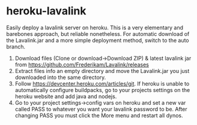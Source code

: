 # heroku-lavalink
Easily deploy a lavalink server on heroku.
This is a very elementary and barebones approach, but reliable nonetheless.
For automatic download of the Lavalink.jar and a more simple deployment method, switch to the auto branch.

1. Download files (Clone or download->Download ZIP) & latest lavalink jar from https://github.com/Frederikam/Lavalink/releases
2. Extract files info an empty directory and move the Lavalink.jar you just downloaded into the same directory.
3. Follow https://devcenter.heroku.com/articles/git.
If heroku is unable to automatically configure buildpacks, go to your projects settings on the heroku website and add java and nodejs.
4. Go to your project settings->config vars on heroku and set a new var called PASS to whatever you want your lavalink password to be.
After changing PASS you must click the More menu and restart all dynos.


